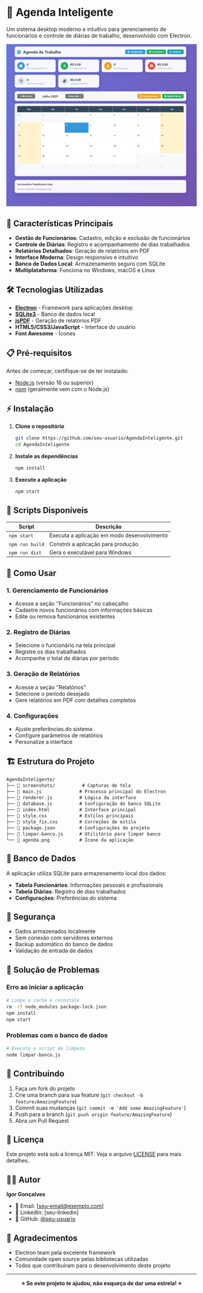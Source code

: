 # 📅 Agenda Inteligente

Um sistema desktop moderno e intuitivo para gerenciamento de funcionários e controle de diárias de trabalho, desenvolvido com Electron.

![Dashboard da Aplicação](./screenshots/dashboard.png)

## 🚀 Características Principais

- **Gestão de Funcionários**: Cadastro, edição e exclusão de funcionários
- **Controle de Diárias**: Registro e acompanhamento de dias trabalhados
- **Relatórios Detalhados**: Geração de relatórios em PDF
- **Interface Moderna**: Design responsivo e intuitivo
- **Banco de Dados Local**: Armazenamento seguro com SQLite
- **Multiplataforma**: Funciona no Windows, macOS e Linux

## 🛠️ Tecnologias Utilizadas

- **[Electron](https://electronjs.org/)** - Framework para aplicações desktop
- **[SQLite3](https://www.sqlite.org/)** - Banco de dados local
- **[jsPDF](https://github.com/parallax/jsPDF)** - Geração de relatórios PDF
- **HTML5/CSS3/JavaScript** - Interface do usuário
- **Font Awesome** - Ícones

## 📋 Pré-requisitos

Antes de começar, certifique-se de ter instalado:

- [Node.js](https://nodejs.org/) (versão 16 ou superior)
- [npm](https://www.npmjs.com/) (geralmente vem com o Node.js)

## ⚡ Instalação

1. **Clone o repositório**
   ```bash
   git clone https://github.com/seu-usuario/AgendaInteligente.git
   cd AgendaInteligente
   ```

2. **Instale as dependências**
   ```bash
   npm install
   ```

3. **Execute a aplicação**
   ```bash
   npm start
   ```

## 🔧 Scripts Disponíveis

| Script | Descrição |
|--------|-----------|
| `npm start` | Executa a aplicação em modo desenvolvimento |
| `npm run build` | Constrói a aplicação para produção |
| `npm run dist` | Gera o executável para Windows |

## 📖 Como Usar

### 1. **Gerenciamento de Funcionários**
- Acesse a seção "Funcionários" no cabeçalho
- Cadastre novos funcionários com informações básicas
- Edite ou remova funcionários existentes

### 2. **Registro de Diárias**
- Selecione o funcionário na tela principal
- Registre os dias trabalhados
- Acompanhe o total de diárias por período

### 3. **Geração de Relatórios**
- Acesse a seção "Relatórios"
- Selecione o período desejado
- Gere relatórios em PDF com detalhes completos

### 4. **Configurações**
- Ajuste preferências do sistema
- Configure parâmetros de relatórios
- Personalize a interface

## 🏗️ Estrutura do Projeto

```
AgendaInteligente/
├── 📁 screenshots/          # Capturas de tela
├── 📄 main.js              # Processo principal do Electron
├── 📄 renderer.js          # Lógica da interface
├── 📄 database.js          # Configuração do banco SQLite
├── 📄 index.html           # Interface principal
├── 📄 style.css            # Estilos principais
├── 📄 style_fix.css        # Correções de estilo
├── 📄 package.json         # Configurações do projeto
├── 📄 limpar-banco.js      # Utilitário para limpar banco
└── 📄 agenda.png           # Ícone da aplicação
```

## 💾 Banco de Dados

A aplicação utiliza SQLite para armazenamento local dos dados:

- **Tabela Funcionários**: Informações pessoais e profissionais
- **Tabela Diárias**: Registro de dias trabalhados
- **Configurações**: Preferências do sistema

## 🔐 Segurança

- Dados armazenados localmente
- Sem conexão com servidores externos
- Backup automático do banco de dados
- Validação de entrada de dados

## 🐛 Solução de Problemas

### Erro ao iniciar a aplicação
```bash
# Limpe o cache e reinstale
rm -rf node_modules package-lock.json
npm install
npm start
```

### Problemas com o banco de dados
```bash
# Execute o script de limpeza
node limpar-banco.js
```

## 🤝 Contribuindo

1. Faça um fork do projeto
2. Crie uma branch para sua feature (`git checkout -b feature/AmazingFeature`)
3. Commit suas mudanças (`git commit -m 'Add some AmazingFeature'`)
4. Push para a branch (`git push origin feature/AmazingFeature`)
5. Abra um Pull Request

## 📝 Licença

Este projeto está sob a licença MIT. Veja o arquivo [LICENSE](LICENSE) para mais detalhes.

## 👨‍💻 Autor

**Igor Gonçalves**

- 📧 Email: [seu-email@exemplo.com]
- 💼 LinkedIn: [seu-linkedin]
- 🐙 GitHub: [@seu-usuario](https://github.com/seu-usuario)

## 🙏 Agradecimentos

- Electron team pela excelente framework
- Comunidade open source pelas bibliotecas utilizadas
- Todos que contribuíram para o desenvolvimento deste projeto

---

<div align="center">
  <strong>⭐ Se este projeto te ajudou, não esqueça de dar uma estrela! ⭐</strong>
</div>
